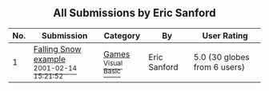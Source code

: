 ﻿<div align="center">

## All Submissions by Eric Sanford

</div>

No.  | Submission | Category | By   | User Rating
---- | ---------- | -------- | ---- | -----------
1 | [Falling Snow example<br /><sup>2001-02-14 15:21:52</sup>](https://github.com/Planet-Source-Code/eric-sanford-falling-snow-example__1-21013) | [Games<br /><sup>Visual Basic</sup>](../ByCategory/games__1-38.md) | Eric Sanford | 5.0 (30 globes from 6 users)
